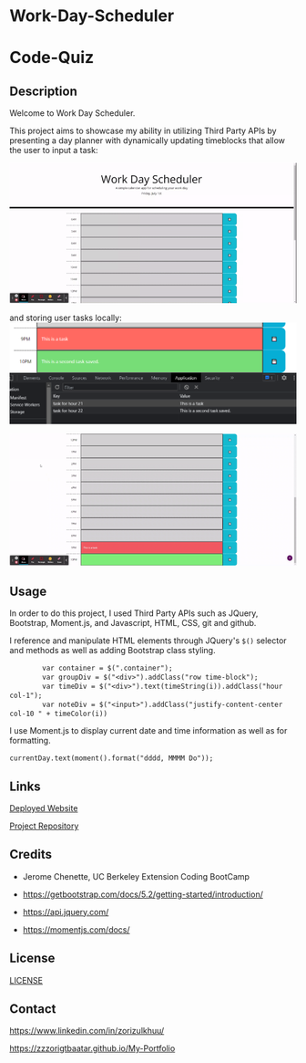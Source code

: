 # Work-Day-Scheduler

# Code-Quiz

## Description 

Welcome to Work Day Scheduler.

This project aims to showcase my ability in utilizing Third Party APIs by presenting a day planner with dynamically updating timeblocks that allow the user to input a task:

![](./assets/images/demo-work-day-scheduler.gif)

and storing user tasks locally:
![](./assets/images/screenshot-work-day-scheduler.png)

![](./assets/images/demo-work-day-scheduler-2.gif)

## Usage

In order to do this project, I used Third Party APIs such as JQuery, Bootstrap, Moment.js, and Javascript, HTML, CSS, git and github.

I reference and manipulate HTML elements through JQuery's `$()` selector and methods as well as adding Bootstrap class styling.
```
        var container = $(".container");
        var groupDiv = $("<div>").addClass("row time-block");
        var timeDiv = $("<div>").text(timeString(i)).addClass("hour col-1");
        var noteDiv = $("<input>").addClass("justify-content-center col-10 " + timeColor(i))
```

I use Moment.js to display current date and time information as well as for formatting.
```
currentDay.text(moment().format("dddd, MMMM Do"));
```

## Links

[Deployed Website](https://zzzorigtbaatar.github.io/Work-Day-Scheduler/)

[Project Repository](https://github.com/zzzorigtbaatar/Work-Day-Scheduler)

## Credits

* Jerome Chenette, UC Berkeley Extension Coding BootCamp

* https://getbootstrap.com/docs/5.2/getting-started/introduction/

* https://api.jquery.com/

* https://momentjs.com/docs/

## License

[LICENSE](/LICENSE)

## Contact

https://www.linkedin.com/in/zorizulkhuu/

https://zzzorigtbaatar.github.io/My-Portfolio